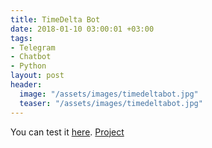 ```yaml
---
title: TimeDelta Bot
date: 2018-01-10 03:00:01 +03:00
tags:
- Telegram
- Chatbot
- Python
layout: post
header:
  image: "/assets/images/timedeltabot.jpg"
  teaser: "/assets/images/timedeltabot.jpg"
---
```


You can test it [here](https://t.me/TimeDeltaBot). [Project](https://github.com/akarazeevprojects/TimeDeltaBot)
